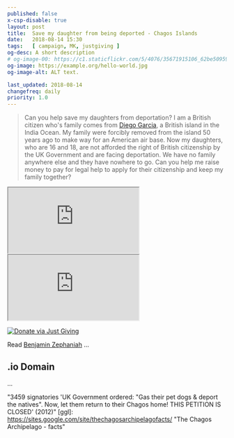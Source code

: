 ```yaml
---
published: false
x-csp-disable: true
layout: post
title:  Save my daughter from being deported - Chagos Islands
date:   2018-08-14 15:30
tags:   [ campaign, MK, justgiving ]
og-desc: A short description
# og-image-00: https://c1.staticflickr.com/5/4076/35671915106_62be509598_z.jpg
og-image: https://example.org/hello-world.jpg
og-image-alt: ALT text.

last_updated: 2018-08-14
changefreq: daily
priority: 1.0
---
```



> Can you help save my daughters from deportation?
> I am a British citizen who's family comes from [Diego Garcia][], a British island in the India Ocean.
> My family were forcibly removed from the island 50 years ago to make way for an American air base.
> Now my daughters, who are 16 and 18, are not afforded the right of
> British citizenship by the UK Government and are facing deportation.
> We have no family anywhere else and they have nowhere to go.
> Can you help me raise money to pay for legal help to apply for their citizenship and keep my family together?


<iframe src="https://youtube.com/embed/eKpgbJW59fU"></iframe>

<iframe src="https://youtube.com/embed/Cy0n2IP-63U"></iframe>

[![Donate via Just Giving][jg-image]][justgiving]

Read [Benjamin Zephaniah][guardian] ...

<!-- <div id="jg-widget-jeanette-valentin-794"></div>
<script>
(function () {
  var id = "jg-widget-jeanette-valentin-794", doc = document,
  pfx = 'https'; /* (window.location.toString().indexOf("https")==0)?"https":"http"; */
  var el = doc.getElementById(id);
  if (el) {
    var js = doc.createElement('script');
    js.src = pfx + "://widgets.justgiving.com/fundraisingpage/jeanette-valentin?enc=ZT1qZy13aWRnZXQtamVhbmV0dGUtdmFsZW50aW4tNzk0Jnc9NDAwJmI9aW1hZ2UsZG9uYXRlLGZ1bmRyYWlzZSZpYj10aXRsZSxzdW1tYXJ5LHByb2dyZXNzLHJhaXNlZCx0YXJnZXQ%3D";
    el.parentNode.insertBefore(js, el);
  }
})();
</script> -->

## .io Domain ##

...

[Diego Garcia]: https://en.wikipedia.org/wiki/Diego_Garcia
  "Diego Garcia is an atoll ... in the central Indian Ocean, and the largest of 60 small islands comprising the Chagos Archipelago. (Wikipedia)"
[wp-image]: https://upload.wikimedia.org/wikipedia/commons/f/f4/Diegogarcia.jpg
[yt]: https://youtu.be/eKpgbJW59fU
  "Save my daughter from being deported - Chagos Islands / Diego Garcia (BBC Look East news, 08-August-2018, © BBC)"
[justgiving]: https://justgiving.com/crowdfunding/jeanette-valentin "Donate via JustGiving"
[JG-image]: https://pbs.twimg.com/card_img/1029358521417117696/72sFKOQR?format=jpg&name=600x314
[JG help]: https://help.justgiving.com/hc/en-us/articles/201320952-Build-a-widget-for-your-website-or-blog
[JG widget]: https://widgets.justgiving.com/builder/fundraisingpage#!_jeanette-valentin
[pinboard]: https://pinboard.in/u:ndf/t:chagos
[guardian]: https://theguardian.com/commentisfree/2018/jan/16/britains-shameful-treatment-chagos-islanders-must-end
  "Britain’s shameful treatment of Chagos islanders must end, by Benjamin Zephaniah, Guardian, January 2018."
[inews]: https://inews.co.uk/news/politics/the-next-windrush-chagos-islanders-call-for-changes-to-immigration-status/
  "The next Windrush? Chagos Islanders call for changes to immigration status, by Richard Vaughn, I-News, April 2018."
[inews-img]: https://res.cloudinary.com/jpress/image/fetch/c_fill,f_auto,q_auto:eco,w_1089/https://inews.co.uk/wp-content/uploads/2018/04/Capture-6.jpg
[io]: https://independent.co.uk/news/uk/politics/government-accused-of-profiting-from-sales-of-chagos-islands-io-domain-name-9574316.html
"Government accused of profiting from sales of Chagos Islands '.io' domain name, by Cahal Milmo @cahalmilmo, The Independent, 30 June 2014"
[support]: https://www.chagossupport.org.uk/ "UK Chagos Support Association"
[5 mins]: https://www.chagossupport.org.uk/chagos-in-five-minutes "Chagos in Five Minutes"
[petition]: https://secure.avaaz.org/en/petition/Give_the_Chagos_islanders_the_right_to_return_home/?copy
"3459 signatories 'UK Government ordered: "Gas their pet dogs & deport the natives". Now, let them return to their Chagos home! THIS PETITION IS CLOSED' (2012)"
[ggl]: https://sites.google.com/site/thechagosarchipelagofacts/ "The Chagos Archipelago - facts"

[webmaster]: https://www.thewebmaster.com/hosting/2016/feb/27/io-tld-top-level-domain/
  ".IO TLD — A popular top level domain mired with injustice, 2016"
[lords]: https://publications.parliament.uk/pa/ld/ldtoday/writtens/11082014.htm#hdg-Internet
  "Asked by Lord Avebury: To ask Her Majesty’s Government what if any financial arrangements they have with the Internet Computer Bureau which allow the latter to make money from the sale of dependent territory domain names.[HL1060], 2014"

[End]: //.

